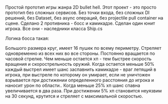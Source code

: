 Простой прототип игры жанра 2D bullet hell. Этот проект - это просто прототип без сложных сервисов.
Без точки входа, без сложных DI решений, без Dataset, без async операций, без projectile pull container на сцене.
Сделано 2 противника - босс и камикадзе. Сделан один юнит игрока. Все они - наследники класса Ship.cs

Логика босса такая: 

Большого размера круг, имеет 16 пушек по всему периметру. Стреляет одновременно из всех них во все стороны. 
Постоянно вращается по часовой стрелке. Чем меньше остается хп - тем быстрее скорость вращения и скорострельность оружий. 
Когда остается меньше 50% каждый выстрел имеет шанс заспавнить камикадзе - враг летящий в игрока, при выстреле по которому он умирает, если не уничтожен взрывается при достижении определенного расстояния до игрока и наносит урон по области.. 
Когда меньше 25% хп шанс спавна увеличивается в два раза. При достижении 5% хп становится неуязвим на 30 секунд, крутится и стреляет с максимальной скоростью.